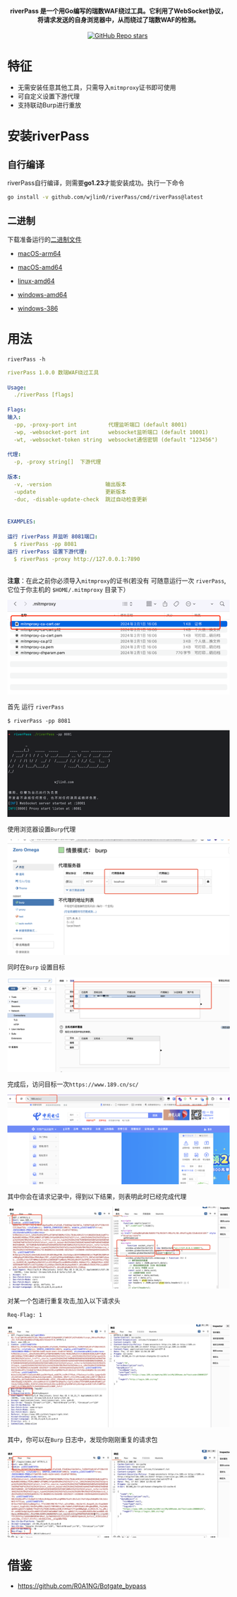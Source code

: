 <h4 align="center">riverPass 是一个用Go编写的瑞数WAF绕过工具。它利用了WebSocket协议，将请求发送的自身浏览器中，从而绕过了瑞数WAF的检测。</h4>

<p align="center">
<img src="https://img.shields.io/github/go-mod/go-version/wjlin0/riverPass?filename=go.mod" alt="">
<a href="https://github.com/wjlin0/riverPass/releases/"><img src="https://img.shields.io/github/release/wjlin0/riverPass" alt=""></a> 
<a href="https://github.com/wjlin0/riverPass" ><img alt="GitHub Repo stars" src="https://img.shields.io/github/stars/wjlin0/riverPass"></a>
<a href="https://github.com/wjlin0/riverPass/releases"><img src="https://img.shields.io/github/downloads/wjlin0/riverPass/total" alt=""></a> 
<a href="https://github.com/wjlin0/riverPass"><img src="https://img.shields.io/github/last-commit/wjlin0/PathScan" alt=""></a> 
<a href="https://blog.wjlin0.com/"><img src="https://img.shields.io/badge/wjlin0-blog-green" alt=""></a>
</p>

# 特征

- 无需安装任意其他工具，只需导入`mitmproxy`证书即可使用
- 可自定义设置下游代理
- 支持联动Burp进行重放


# 安装riverPass
## 自行编译
riverPass自行编译，则需要**go1.23**才能安装成功。执行一下命令

```sh
go install -v github.com/wjlin0/riverPass/cmd/riverPass@latest
```
## 二进制
下载准备运行的[二进制文件](https://github.com/wjlin0/riverPass/releases/latest)

- [macOS-arm64](https://github.com/wjlin0/riverPass/releases/download/v1.0.0/riverPass_1.0.0_macOS_arm64.zip)

- [macOS-amd64](https://github.com/wjlin0/riverPass/releases/download/v1.0.0/riverPass_1.0.0_macOS_amd64.zip)

- [linux-amd64](https://github.com/wjlin0/riverPass/releases/download/v1.0.0/riverPass_1.0.0_linux_amd64.zip)

- [windows-amd64](https://github.com/wjlin0/riverPass/releases/download/v1.0.0/riverPass_1.0.0_windows_amd64.zip)

- [windows-386](https://github.com/wjlin0/riverPass/releases/download/v1.0.0/riverPass_1.0.0_windows_386.zip)


# 用法

```shell
riverPass -h
```
```yaml
riverPass 1.0.0 数瑞WAF绕过工具

Usage:
  ./riverPass [flags]

Flags:
输入:
  -pp, -proxy-port int          代理监听端口 (default 8001)
  -wp, -websocket-port int      websocket监听端口 (default 10001)
  -wt, -websocket-token string  websocket通信密钥 (default "123456")

代理:
  -p, -proxy string[]  下游代理

版本:
  -v, -version                 输出版本
  -update                      更新版本
  -duc, -disable-update-check  跳过自动检查更新


EXAMPLES:

运行 riverPass 并监听 8081端口:
  $ riverPass -pp 8081
运行 riverPass 设置下游代理:
  $ riverPass -proxy http://127.0.0.1:7890



```

**注意**：在此之前你必须导入`mitmproxy`的证书(若没有 可随意运行一次 `riverPass`,它位于你主机的 `$HOME/.mitmproxy` 目录下）

![img.png](./img/README/img.png)

首先 运行 `riverPass`
```shell
$ riverPass -pp 8081
```
![img2.png](./img/README/img2.png)

使用浏览器设置`Burp`代理

![image-20241017202645518](./img/README/image-20241017202645518.png)

同时在`Burp` 设置目标

![image-20241017202734525](./img/README/image-20241017202734525.png)

完成后，访问目标一次`https://www.189.cn/sc/`

![image-20241017202921338](./img/README/image-20241017202921338.png)

其中你会在请求记录中，得到以下结果，则表明此时已经完成代理

![image-20241017203033463](./img/README/image-20241017203033463.png)

对某一个包进行重复攻击,加入以下请求头

```text
Req-Flag: 1
```



![image-20241017204535406](./img/README/image-20241017204535406.png)

其中，你可以在`Burp` 日志中，发现你刚刚重复的请求包

![image-20241017204644634](./img/README/image-20241017204644634.png)

# 借鉴
- https://github.com/R0A1NG/Botgate_bypass
